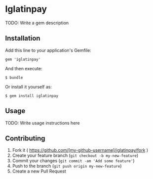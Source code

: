 # Iglatinpay

TODO: Write a gem description

## Installation

Add this line to your application's Gemfile:

    gem 'iglatinpay'

And then execute:

    $ bundle

Or install it yourself as:

    $ gem install iglatinpay

## Usage

TODO: Write usage instructions here

## Contributing

1. Fork it ( https://github.com/[my-github-username]/iglatinpay/fork )
2. Create your feature branch (`git checkout -b my-new-feature`)
3. Commit your changes (`git commit -am 'Add some feature'`)
4. Push to the branch (`git push origin my-new-feature`)
5. Create a new Pull Request
